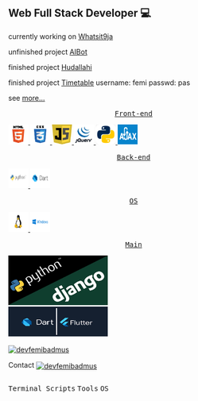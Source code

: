 <h2 align="left">Web Full Stack Developer 💻 </h2>

currently working on [Whatsit9ja](https://whatsit9ja.herokuapp.com)

unfinished project [AIBot](https://devfemibadmus.herokuapp.com/aibot)

finished project [Hudallahi](https://hudallahi.herokuapp.com)

finished project [Timetable](https://my-time-tables.herokuapp.com)
username: femi
passwd: pas

see [more...](https://devfemibadmus.herokuapp.com)

<a href="https://devfemibadmus.herokuapp.com" target="_blank">

<p align="right">
  <p align="center"><kbd>Front-end</kbd></p>
  <img src="html5-logo.jpg" alt="html5" width="40" height="40"/>
  <img src="css3.png" alt="css3" width="40" height="40"/>
  <img src="js.jpg" alt="JavaScript" width="40" height="40"/>
  <img src="jquery.png" alt="jQuery" width="40" height="40"/>
  <img src="python.jpg" alt="python" width="40" height="40"/>
  <img src="ajax.png" alt="ajax" width="40" height="40"/>
</p>

<p align="right">
  <p align="center"><kbd>Back-end</kbd></p>
  <img src="images/python.svg" alt="Python" width="40" height="40"/>
  <img src="images/dart.svg" alt="Dart" width="40" height="40"/>
</p>

<p align="right">
  <p align="center"><kbd>OS</kbd></p>
  <img src="images/linux.svg" alt="Linux" width="40" height="40"/>
  <img src="images/microsoft.svg" alt="Microsoft" width="40" height="40"/>
</p>

<p align="left">
  <p align="center"><kbd>Main</kbd></p>
  <img src="django.png" alt="django" width="200" height="100"/>
  <br/>
  <img src="flutter.png" alt="flutter" width="200" height="60"/>
</p>

<p align="left">
  <img align="center" src="https://github-readme-stats.vercel.app/api?username=devfemibadmus&show_icons=true&theme=dark&locale=en" alt="devfemibadmus" />
</p>


</a>

Contact
<a href="https://twitter.com/devfemibadmus" target="_blank">
<img align="center" src="https://abs.twimg.com/favicons/twitter.2.ico" alt="devfemibadmus" height="30" width="40" />
</a>





<p style="display: inline-block;" align="center">
    <kbd>Terminal Scripts</kbd>
    <kbd>Tools</kbd>
    <kbd>OS</kbd>
</p>
